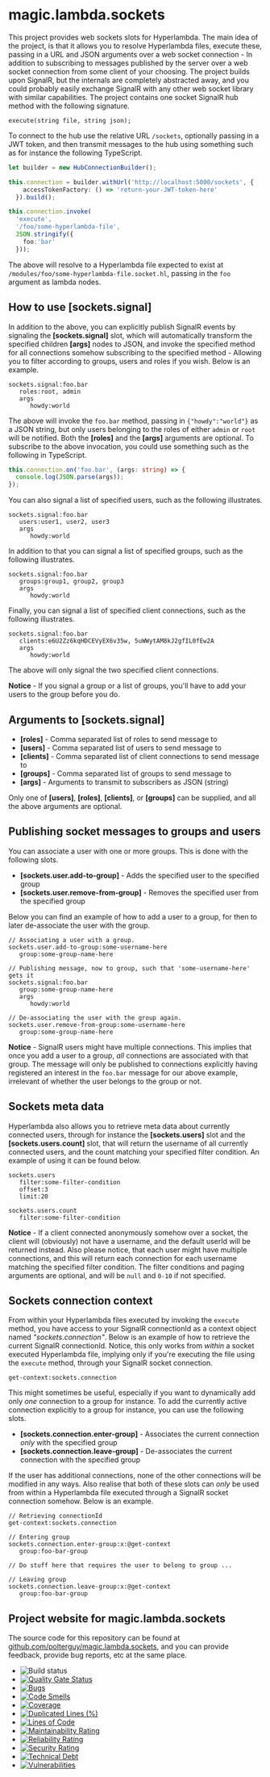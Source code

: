 
# magic.lambda.sockets

This project provides web sockets slots for Hyperlambda.
The main idea of the project, is that it allows you to resolve Hyperlambda files, execute these,
passing in a URL and JSON arguments over a web socket connection - In addition to subscribing to messages
published by the server over a web socket connection from some client of your choosing. The project builds
upon SignalR, but the internals are completely abstracted away, and you could probably easily exchange
SignalR with any other web socket library with similar capabilities. The project contains one socket
SignalR hub method with the following signature.

```
execute(string file, string json);
```

To connect to the hub use the relative URL `/sockets`, optionally passing in a JWT token, and then
transmit messages to the hub using something such as for instance the following TypeScript.

```typescript
let builder = new HubConnectionBuilder();

this.connection = builder.withUrl('http://localhost:5000/sockets', {
    accessTokenFactory: () => 'return-your-JWT-token-here'
  }).build();

this.connection.invoke(
  'execute',
  '/foo/some-hyperlambda-file',
  JSON.stringify({
    foo:'bar'
  }));
```

The above will resolve to a Hyperlambda file expected to exist at `/modules/foo/some-hyperlambda-file.socket.hl`,
passing in the `foo` argument as lambda nodes.

## How to use [sockets.signal]

In addition to the above, you can explicitly publish SignalR events by signaling the **[sockets.signal]** slot,
which will automatically transform the specified children **[args]** nodes to JSON, and invoke the specified
method for all connections somehow subscribing to the specified method - Allowing you to filter according
to groups, users and roles if you wish. Below is an example.

```
sockets.signal:foo.bar
   roles:root, admin
   args
      howdy:world
```

The above will invoke the `foo.bar` method, passing in `{"howdy":"world"}` as a JSON string, but only users belonging
to the roles of either `admin` or `root` will be notified. Both the **[roles]** and the **[args]** arguments are optional.
To subscribe to the above invocation, you could use something such as the following in TypeScript.

```typescript
this.connection.on('foo.bar', (args: string) => {
  console.log(JSON.parse(args));
});
```

You can also signal a list of specified users, such as the following illustrates.

```
sockets.signal:foo.bar
   users:user1, user2, user3
   args
      howdy:world
```

In addition to that you can signal a list of specified groups, such as the following illustrates.

```
sockets.signal:foo.bar
   groups:group1, group2, group3
   args
      howdy:world
```

Finally, you can signal a list of specified client connections, such as the following illustrates.

```
sockets.signal:foo.bar
   clients:e6U2Zz6kqHDCEVyEX6v35w, 5uWWytAM8kJ2gfIL0fEw2A
   args
      howdy:world
```

The above will only signal the two specified client connections.

**Notice** - If you signal a group or a list of groups, you'll have to add your users to the group before
you do.

## Arguments to [sockets.signal]

* __[roles]__ - Comma separated list of roles to send message to
* __[users]__ - Comma separated list of users to send message to
* __[clients]__ - Comma separated list of client connections to send message to
* __[groups]__ - Comma separated list of groups to send message to
* __[args]__ - Arguments to transmit to subscribers as JSON (string)

Only one of **[users]**, **[roles]**, **[clients]**, or **[groups]** can be supplied, and all
the above arguments are optional.

## Publishing socket messages to groups and users

You can associate a user with one or more groups. This is done with the following slots.

* __[sockets.user.add-to-group]__ - Adds the specified user to the specified group
* __[sockets.user.remove-from-group]__ - Removes the specified user from the specified group

Below you can find an example of how to add a user to a group, for then to later de-associate
the user with the group.

```
// Associating a user with a group.
sockets.user.add-to-group:some-username-here
   group:some-group-name-here

// Publishing message, now to group, such that 'some-username-here' gets it
sockets.signal:foo.bar
   group:some-group-name-here
   args
      howdy:world

// De-associating the user with the group again.
sockets.user.remove-from-group:some-username-here
   group:some-group-name-here
```

**Notice** - SignalR users might have multiple connections. This implies that once you add a user to
a group, _all_ connections are associated with that group. The message will only be
published to connections explicitly having registered an interest in the `foo.bar` message for our
above example, irrelevant of whether the user belongs to the group or not.

## Sockets meta data

Hyperlambda also allows you to retrieve meta data about currently connected users, through for instance
the **[sockets.users]** slot and the **[sockets.users.count]** slot, that will return the username of
all currently connected users, and the count matching your specified filter condition. An example
of using it can be found below.

```
sockets.users
   filter:some-filter-condition
   offset:3
   limit:20

sockets.users.count
   filter:some-filter-condition
```

**Notice** - If a client connected anonymously somehow over a socket, the client will (obviously)
not have a username, and the default userId will be returned instead. Also please notice, that each
user might have multiple connections, and this will return each connection for each username matching
the specified filter condition.
The filter conditions and paging arguments are optional, and will be `null` and `0-10` if not specified.

## Sockets connection context

From within your Hyperlambda files executed by invoking the `execute` method, you have access to
your SignalR connectionId as a context object named _"sockets.connection"_. Below is an example of
how to retrieve the current SignalR connectionId. Notice, this only works from _within_ a socket executed
Hyperlambda file, implying only if you're executing the file using the `execute` method, through your
SignalR socket connection.

```
get-context:sockets.connection
```

This might sometimes be useful, especially if you want to dynamically add only _one_ connection to a group
for instance. To add the currently active connection explicitly to a group for instance, you can use the 
following slots.

* __[sockets.connection.enter-group]__ - Associates the current connection _only_ with the specified group
* __[sockets.connection.leave-group]__ - De-associates the current connection with the specified group

If the user has additional connections, none of the other connections will be modified in any ways. Also
realise that both of these slots can _only_ be used from within a Hyperlambda file executed through a
SignalR socket connection somehow. Below is an example.

```
// Retrieving connectionId
get-context:sockets.connection

// Entering group
sockets.connection.enter-group:x:@get-context
   group:foo-bar-group

// Do stuff here that requires the user to belong to group ...

// Leaving group
sockets.connection.leave-group:x:@get-context
   group:foo-bar-group
```

## Project website for magic.lambda.sockets

The source code for this repository can be found at [github.com/polterguy/magic.lambda.sockets](https://github.com/polterguy/magic.lambda.sockets), and you can provide feedback, provide bug reports, etc at the same place.

- ![Build status](https://github.com/polterguy/magic.lambda.sockets/actions/workflows/build.yaml/badge.svg)
- [![Quality Gate Status](https://sonarcloud.io/api/project_badges/measure?project=polterguy_magic.lambda.sockets&metric=alert_status)](https://sonarcloud.io/dashboard?id=polterguy_magic.lambda.sockets)
- [![Bugs](https://sonarcloud.io/api/project_badges/measure?project=polterguy_magic.lambda.sockets&metric=bugs)](https://sonarcloud.io/dashboard?id=polterguy_magic.lambda.sockets)
- [![Code Smells](https://sonarcloud.io/api/project_badges/measure?project=polterguy_magic.lambda.sockets&metric=code_smells)](https://sonarcloud.io/dashboard?id=polterguy_magic.lambda.sockets)
- [![Coverage](https://sonarcloud.io/api/project_badges/measure?project=polterguy_magic.lambda.sockets&metric=coverage)](https://sonarcloud.io/dashboard?id=polterguy_magic.lambda.sockets)
- [![Duplicated Lines (%)](https://sonarcloud.io/api/project_badges/measure?project=polterguy_magic.lambda.sockets&metric=duplicated_lines_density)](https://sonarcloud.io/dashboard?id=polterguy_magic.lambda.sockets)
- [![Lines of Code](https://sonarcloud.io/api/project_badges/measure?project=polterguy_magic.lambda.sockets&metric=ncloc)](https://sonarcloud.io/dashboard?id=polterguy_magic.lambda.sockets)
- [![Maintainability Rating](https://sonarcloud.io/api/project_badges/measure?project=polterguy_magic.lambda.sockets&metric=sqale_rating)](https://sonarcloud.io/dashboard?id=polterguy_magic.lambda.sockets)
- [![Reliability Rating](https://sonarcloud.io/api/project_badges/measure?project=polterguy_magic.lambda.sockets&metric=reliability_rating)](https://sonarcloud.io/dashboard?id=polterguy_magic.lambda.sockets)
- [![Security Rating](https://sonarcloud.io/api/project_badges/measure?project=polterguy_magic.lambda.sockets&metric=security_rating)](https://sonarcloud.io/dashboard?id=polterguy_magic.lambda.sockets)
- [![Technical Debt](https://sonarcloud.io/api/project_badges/measure?project=polterguy_magic.lambda.sockets&metric=sqale_index)](https://sonarcloud.io/dashboard?id=polterguy_magic.lambda.sockets)
- [![Vulnerabilities](https://sonarcloud.io/api/project_badges/measure?project=polterguy_magic.lambda.sockets&metric=vulnerabilities)](https://sonarcloud.io/dashboard?id=polterguy_magic.lambda.sockets)
